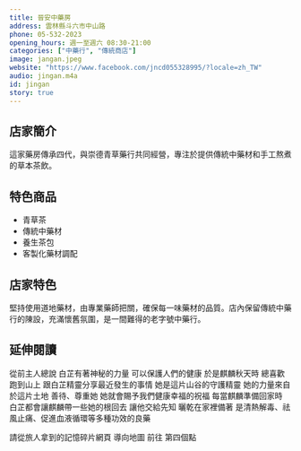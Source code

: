 ```yaml
---
title: 晉安中藥房
address: 雲林縣斗六市中山路
phone: 05-532-2023
opening_hours: 週一至週六 08:30-21:00
categories: ["中藥行", "傳統商店"]
image: jangan.jpeg
website: "https://www.facebook.com/jncd055328995/?locale=zh_TW"
audio: jingan.m4a
id: jingan
story: true
---
```


## 店家簡介

這家藥房傳承四代，與崇德青草藥行共同經營，專注於提供傳統中藥材和手工熬煮的草本茶飲。

## 特色商品

- 青草茶
- 傳統中藥材
- 養生茶包
- 客製化藥材調配

## 店家特色

堅持使用道地藥材，由專業藥師把關，確保每一味藥材的品質。店內保留傳統中藥行的陳設，充滿懷舊氛圍，是一間難得的老字號中藥行。

## 延伸閱讀

從前主人總說
白芷有著神秘的力量
可以保護人們的健康
於是麒麟秋天時
總喜歡跑到山上 
跟白芷精靈分享最近發生的事情
她是這片山谷的守護精靈
她的力量來自於這片土地
善待、尊重她
她就會賜予我們健康幸福的祝福
每當麒麟準備回家時
白芷都會讓麒麟帶一些她的根回去
讓他交給先知
曬乾在家裡備著
是清熱解毒、祛風止痛、促進血液循環等多種功效的良藥

請從旅人拿到的記憶碎片網頁
導向地圖
前往 第四個點